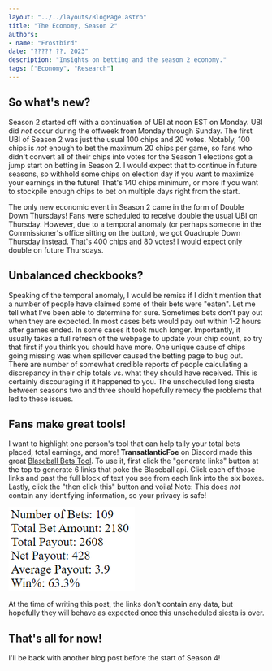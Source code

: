 ```yaml
---
layout: "../../layouts/BlogPage.astro"
title: "The Economy, Season 2"
authors: 
- name: "Frostbird"
date: "????? ??, 2023"
description: "Insights on betting and the season 2 economy."
tags: ["Economy", "Research"]
---
```


## So what's new?
Season 2 started off with a continuation of UBI at noon EST on Monday. UBI did *not* occur during the offweek from Monday through Sunday. The first UBI of Season 2 was just the usual 100 chips and 20 votes. Notably, 100 chips is *not* enough to bet the maximum 20 chips per game, so fans who didn't convert all of their chips into votes for the Season 1 elections got a jump start on betting in Season 2. I would expect that to continue in future seasons, so withhold some chips on election day if you want to maximize your earnings in the future! That's 140 chips minimum, or more if you want to stockpile enough chips to bet on multiple days right from the start.

The only new economic event in Season 2 came in the form of Double Down Thursdays! Fans were scheduled to receive double the usual UBI on Thursday. However, due to a temporal anomaly (or perhaps someone in the Commissioner's office sitting on the button), we got Quadruple Down Thursday instead. That's 400 chips and 80 votes! I would expect only double on future Thursdays.

## Unbalanced checkbooks?
Speaking of the temporal anomaly, I would be remiss if I didn't mention that a number of people have claimed some of their bets were "eaten". Let me tell what I've been able to determine for sure. Sometimes bets don't pay out when they are expected. In most cases bets would pay out within 1-2 hours after games ended. In some cases it took much longer. Importantly, it usually takes a full refresh of the webpage to update your chip count, so try that first if you think you should have more. One unique cause of chips going missing was when spillover caused the betting page to bug out. There are number of somewhat credible reports of people calculating a discrepancy in their chip totals vs. what they should have received. This is certainly discouraging if it happened to you. The unscheduled long siesta between seasons two and three should hopefully remedy the problems that led to these issues.

## Fans make great tools!
I want to highlight one person's tool that can help tally your total bets placed, total earnings, and more! **TransatlanticFoe** on Discord made this great [Blaseball Bets Tool](https://lgmbldm.github.io/blaseball-bet-stats/). To use it, first click the "generate links" button at the top to generate 6 links that poke the Blaseball api. Click each of those links and past the full block of text you see from each link into the six boxes. Lastly, click the "then click this" button and voila! Note: This does *not* contain any identifying information, so your privacy is safe!

![An image of the output of the Blaseball Bets Tool. Number of Bets: 109, Total Bet Amount: 2180, Total Payout: 2608, Net Payout: 428, Average Payout: 3.9, Win%: 63.3%"](BlaseballBetStats.png)

At the time of writing this post, the links don't contain any data, but hopefully they will behave as expected once this unscheduled siesta is over.

## That's all for now!
I'll be back with another blog post before the start of Season 4!